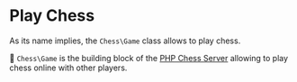 # Play Chess

As its name implies, the `Chess\Game` class allows to play chess.

📌 `Chess\Game` is the building block of the [PHP Chess Server](https://github.com/chesslablab/chess-server) allowing to play chess online with other players.
